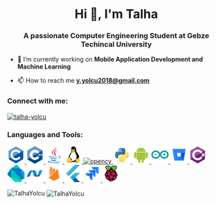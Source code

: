 <h1 align="center">Hi 👋, I'm Talha</h1>
<h3 align="center">A passionate Computer Engineering Student at Gebze Techincal University</h3>

- 🌱 I’m currently working on **Mobile Application Development and Machine Learning**

- 📫 How to reach me **y.yolcu2018@gmail.com**

<h3 align="left">Connect with me:</h3>
<p align="left">
<a href="https://linkedin.com/in/yakuptalhayolcu" target="blank"><img align="center" src="https://raw.githubusercontent.com/rahuldkjain/github-profile-readme-generator/master/src/images/icons/Social/linked-in-alt.svg" alt="talha-yolcu" height="30" width="40" /></a>
</p>

<h3 align="left">Languages and Tools:</h3>
<p align="left">
  <a href="https://www.cprogramming.com/" target="_blank"> <img src="https://raw.githubusercontent.com/devicons/devicon/master/icons/c/c-original.svg" alt="c" width="40" height="40"/> </a> <a href="https://www.w3schools.com/cpp/" target="_blank"> <img src="https://raw.githubusercontent.com/devicons/devicon/master/icons/cplusplus/cplusplus-original.svg" alt="cplusplus" width="40" height="40"/> </a> <a href="https://www.java.com" target="_blank"> <img src="https://raw.githubusercontent.com/devicons/devicon/master/icons/java/java-original.svg" alt="java" width="40" height="40"/> </a> <a href="https://www.linux.org/" target="_blank"> <img src="https://raw.githubusercontent.com/devicons/devicon/master/icons/linux/linux-original.svg" alt="linux" width="40" height="40"/> </a> <a href="https://opencv.org/" target="_blank"> <img src="https://www.vectorlogo.zone/logos/opencv/opencv-icon.svg" alt="opencv" width="40" height="40"/> </a> <a href="https://www.python.org" target="_blank"> <img src="https://raw.githubusercontent.com/devicons/devicon/master/icons/python/python-original.svg" alt="python" width="40" height="40"/> </a> <a href="https://www.android.com/" target="_blank"> <img src="https://raw.githubusercontent.com/devicons/devicon/master/icons/android/android-original.svg" alt="android" width="40" height="40"/> </a> <a href="https://www.arduino.cc" target="_blank"> <img src="https://github.com/devicons/devicon/blob/master/icons/arduino/arduino-original.svg" alt="arduino" width="40" height="40"/> </a> <a href="https://bitbucket.org" target="_blank"> <img src="https://github.com/devicons/devicon/blob/master/icons/bitbucket/bitbucket-original.svg" alt="bitbucket" width="40" height="40"/> </a> <a href="https://learn.microsoft.com/en-us/dotnet/csharp/" target="_blank"> <img src="https://github.com/devicons/devicon/blob/master/icons/csharp/csharp-original.svg" alt="csharp" width="40" height="40"/> </a> <a href="https://dart.dev" target="_blank"> <img src="https://github.com/devicons/devicon/blob/master/icons/dart/dart-original.svg" alt="dart" width="40" height="40"/> </a>  <a href="https://dotnet.microsoft.com/en-us/" target="_blank"> <img src="https://github.com/devicons/devicon/blob/master/icons/dot-net/dot-net-original.svg" alt="arduino" width="40" height="40"/> </a> <a href="https://firebase.google.com" target="_blank"> <img src="https://github.com/devicons/devicon/blob/master/icons/firebase/firebase-plain.svg" alt="python" width="40" height="40"/> </a> <a href="https://flutter.dev" target="_blank"> <img src="https://github.com/devicons/devicon/blob/master/icons/flutter/flutter-original.svg" alt="python" width="40" height="40"/> </a> <a href="https://www.atlassian.com/software/jira" target="_blank"> <img src="https://github.com/devicons/devicon/blob/master/icons/jira/jira-original.svg" alt="python" width="40" height="40"/> </a> <a href="https://www.raspberrypi.org" target="_blank"> <img src="https://github.com/devicons/devicon/blob/master/icons/raspberrypi/raspberrypi-original.svg" alt="python" width="40" height="40"/> </a> </p>
  
<p><img align="left" src="https://github-readme-stats.vercel.app/api/top-langs?username=TalhaYolcu&show_icons=true&locale=en&layout=compact" alt="TalhaYolcu" /></p>

<p>&nbsp;<img align="center" src="https://github-readme-stats.vercel.app/api?username=TalhaYolcu&show_icons=true&locale=en" alt="TalhaYolcu" /></p>

